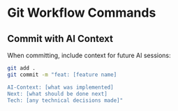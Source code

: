 # Git Workflow Commands

## Commit with AI Context
When committing, include context for future AI sessions:

```bash
git add .
git commit -m "feat: [feature name]

AI-Context: [what was implemented]
Next: [what should be done next]
Tech: [any technical decisions made]"
